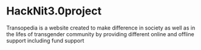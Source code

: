 # HackNit3.0project
Transopedia is a website created to make difference in society as well as in the lifes of transgender community by providing different online and offline support including fund support

